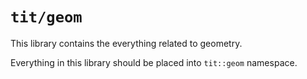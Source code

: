 # `tit/geom`

This library contains the everything related to geometry.

Everything in this library should be placed into `tit::geom` namespace.
